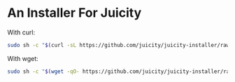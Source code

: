 # An Installer For Juicity

With curl:

```sh
sudo sh -c "$(curl -sL https://github.com/juicity/juicity-installer/raw/master/installer.sh)"
```

With wget:

```sh
sudo sh -c "$(wget -qO- https://github.com/juicity/juicity-installer/raw/master/installer.sh)"
```